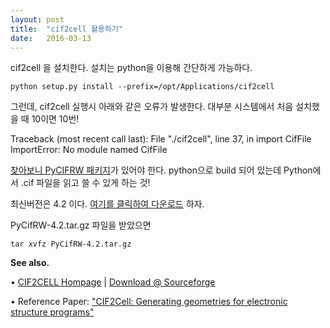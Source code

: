 ```yaml
---
layout: post
title:  "cif2cell 활용하기"
date:   2016-03-13
---
```



cif2cell 을 설치한다. 설치는 python을 이용해 간단하게 가능하다. 

`python setup.py install --prefix=/opt/Applications/cif2cell`

그런데, cif2cell 실행시 아래와 같은 오류가 발생한다. 대부분 시스템에서 처음 설치했을 때 10이면 10번!

Traceback (most recent call last):
  File "./cif2cell", line 37, in <module>
    import CifFile
ImportError: No module named CifFile



[찾아보니 PyCIFRW 패키지](https://sourceforge.net/p/cif2cell/discussion/1255325/thread/85f4307a/)가 있어야 한다. python으로 build 되어 있는데 Python에서 .cif 파일을 읽고 쓸 수 있게 하는 것!


최신버전은 4.2 이다. [여기를 클릭하여 다운로드](https://pypi.python.org/pypi/PyCifRW/4.2) 하자.

PyCifRW-4.2.tar.gz 파일을 받았으면

`tar xvfz PyCifRW-4.2.tar.gz`





**See also.**

• [CIF2CELL Hompage](http://www.iucr.org/resources/other-directories/software/cif2cell)   |   [Download @ Sourceforge](https://sourceforge.net/projects/cif2cell/)

• Reference Paper: ["CIF2Cell: Generating geometries for electronic structure programs"](http://www.sciencedirect.com/science/article/pii/S0010465511000336)
